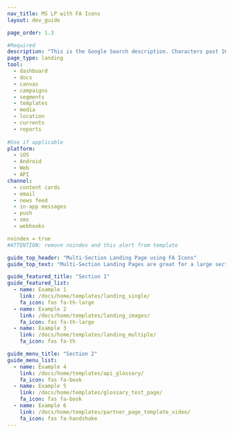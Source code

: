 ```yaml
---
nav_title: MS LP with FA Icons
layout: dev_guide

page_order: 1.3

#Required
description: "This is the Google Search description. Characters past 160 get truncated, keep it brief." 
page_type: landing
tool:
  - dashboard
  - docs
  - canvas
  - campaigns
  - segments
  - templates
  - media
  - location 
  - currents
  - reports
  
#Use if applicable
platform: 
  - iOS
  - Android
  - Web
  - API
channel: 
  - content cards
  - email
  - news feed
  - in-app messages
  - push
  - sms
  - webhooks

noindex = true 
#ATTENTION: remove noindex and this alert from template

guide_top_header: "Multi-Section Landing Page using FA Icons"
guide_top_text: "Multi-Section Landing Pages are great for a large section with division between the pages in the section, usually by topic. This particular template uses the 'dev_guide' layout yaml parameter ('layout: dev_guide'), which prevents you from adding extra information at the bottom of the page, but allows you to have multiple sections of buttons."

guide_featured_title: "Section 1"
guide_featured_list:
  - name: Example 1
    link: /docs/home/templates/landing_single/
    fa_icon: fas fa-th-large
  - name: Example 2
    link: /docs/home/templates/landing_images/
    fa_icon: fas fa-th-large
  - name: Example 3
    link: /docs/home/templates/landing_multiple/
    fa_icon: fas fa-th

guide_menu_title: "Section 2"
guide_menu_list:
  - name: Example 4
    link: /docs/home/templates/api_glossary/
    fa_icon: fas fa-book
  - name: Example 5
    link: /docs/home/templates/glossary_test_page/
    fa_icon: fas fa-book
  - name: Example 6
    link: /docs/home/templates/partner_page_template_video/
    fa_icon: fas fa-handshake
---
```

